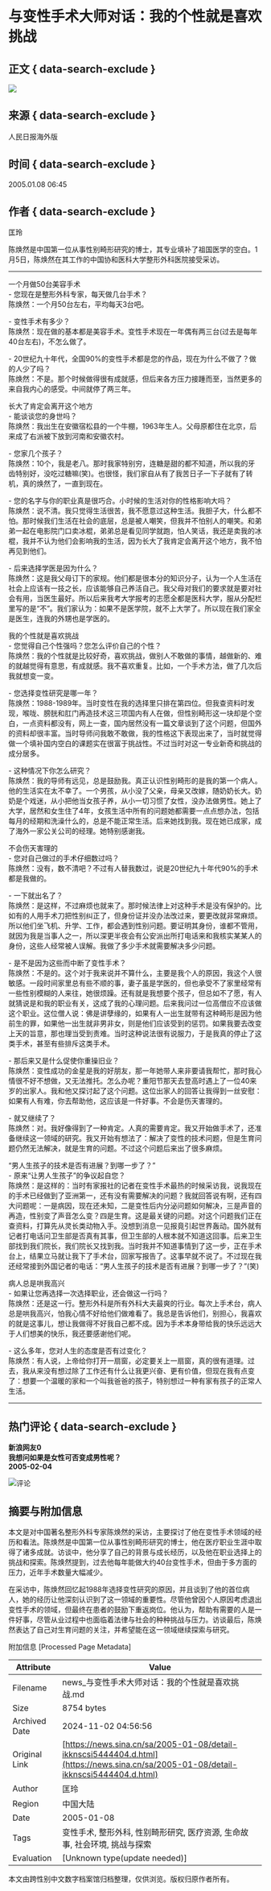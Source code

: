 # 与变性手术大师对话：我的个性就是喜欢挑战

## 正文 { data-search-exclude }


![](https://n.sinaimg.cn/default/622af858/20181010/default_avatar.jpg)

## 来源 { data-search-exclude }
人民日报海外版

## 时间 { data-search-exclude }
2005.01.08 06:45

## 作者 { data-search-exclude }
匡玲

陈焕然是中国第一位从事性别畸形研究的博士，其专业填补了祖国医学的空白。1月5日，陈焕然在其工作的中国协和医科大学整形外科医院接受采访。

---

一个月做50台美容手术  
\- 您现在是整形外科专家，每天做几台手术？  
陈焕然：一个月50台左右，平均每天3台吧。  

\- 变性手术有多少？  
陈焕然：现在做的基本都是美容手术。变性手术现在一年偶有两三台(过去是每年40台左右)，不怎么做了。  

\- 20世纪九十年代，全国90%的变性手术都是您的作品，现在为什么不做了？做的人少了吗？  
陈焕然：不是。那个时候做得很有成就感，但后来各方压力接踵而至，当然更多的来自我内心的感受。中间就停了两三年。  

长大了肯定会离开这个地方  
\- 能谈谈您的身世吗？  
陈焕然：我出生在安徽宿松县的一个牛棚，1963年生人。父母原都住在北京，后来成了右派被下放到河南和安徽农村。  

\- 您家几个孩子？  
陈焕然：10个，我是老八。那时我家特别穷，连糖是甜的都不知道，所以我的牙齿特别好，没吃过糖嘛(笑)。也很怪，我们家自从有了我苦日子一下子就有了转机，真的焕然了，一直到现在。  

\- 您的名字与你的职业真是很巧合。小时候的生活对你的性格影响大吗？  
陈焕然：说不清。我只觉得生活很苦，我不愿意过这种生活。我胆子大，什么都不怕。那时候我们生活在社会的底层，总是被人嘲笑，但我并不怕别人的嘲笑。和弟弟一起在电影院门口卖冰棍，弟弟总是看见同学就跑，怕人笑话，我还是卖我的冰棍，我并不认为他们会影响我的生活，因为长大了我肯定会离开这个地方，我不怕再见到他们。  

\- 后来选择学医是因为什么？  
陈焕然：这是我父母订下的家规。他们都是很本分的知识分子，认为一个人生活在社会上应该有一技之长，应该能够自己养活自己。我父母对我们的要求就是要对社会有用，当医生最好。所以后来我考大学报考的志愿全都是医科大学，服从分配栏里写的是“不”。我们家认为：如果不是医学院，就不上大学了。所以现在我们家全是医生，连我的外甥也是学医的。  

我的个性就是喜欢挑战  
\- 您觉得自己个性强吗？您怎么评价自己的个性？  
陈焕然：我的个性就是比较好奇，喜欢挑战，做别人不敢做的事情，越做新的、难的就越觉得有意思，有成就感。我不喜欢重复。比如，一个手术方法，做了几次后我就想变一变。  

\- 您选择变性研究是哪一年？  
陈焕然：1988-1989年。当时变性在我的选择里只排在第四位。但我查资料时发现，喉咙、膀胱和肛门再造技术这三项国内有人在做，但性别畸形这一块却是个空白，一点资料都没有，网上一查，国内居然没有一篇文章谈到了这个问题，但国外的资料却很丰富。当时导师问我敢不敢做，我的性格这下表现出来了，当时就觉得做一个填补国内空白的课题实在很富于挑战性。不过当时对这一专业新奇和挑战的成分居多。  

\- 这种情况下你怎么研究？  
陈焕然：我的导师有远见，总是鼓励我。真正认识性别畸形的是我的第一个病人。他的生活实在太不幸了。一个男孩，从小没了父亲，母亲又改嫁，随奶奶长大。奶奶是个戏迷，从小把他当女孩子养，从小一切习惯了女性，没办法做男性。她上了大学，居然和女生住了4年，女孩生活中所有的问题她都需要一点点想办法，包括每月的经期和洗澡什么的，总是不能正常生活。后来她找到我。现在她已成家，成了海外一家公关公司的经理。她特别感谢我。  

不会伤天害理的  
\- 您对自己做过的手术仔细数过吗？  
陈焕然：没有，数不清吧？不过有人替我数过，说是20世纪九十年代90%的手术都是我做的。  

\- 一下就出名了？  
陈焕然：是这样，不过麻烦也就来了。那时候法律上对这种手术是没有保护的。比如有的人用手术刀把性别纠正了，但身份证并没办法改过来，要更改就非常麻烦。所以他们坐飞机、升学、工作，都会遇到性别问题。要证明其身份，谁都不管用，就因为我是当事人之一，所以深更半夜会有公安派出所打电话来和我核实某某人的身份，这些人经常被人误解。我做了多少手术就需要解决多少问题。  

\- 是不是因为这些而中断了变性手术？  
陈焕然：不是的。这个对于我来说并不算什么，主要是我个人的原因，我这个人很敏感。一段时间家里总有些不顺的事，妻子虽是学医的，但也承受不了家里经常有一些性别模糊的人来往，她很烦躁。还有就是我想要个孩子，但总如不了愿，有人就猜说是和我的职业有关，这成了我的心理问题。后来我问过一位高僧应不应该做这个职业。这位僧人说：佛是讲孽缘的，如果有人一出生就带有这种畸形是因为他前生的罪，如果他一出生就非男非女，则是他们应该受到的惩罚。如果我要去改变上天的旨意，那也理当受到责难。当时这种说法很有说服力，于是我真的停止了这类手术，甚至有些排斥这类手术。  

\- 那后来又是什么促使你重操旧业？  
陈焕然：变性成功的金星是我的好朋友，那一年她带人来非要请我帮忙，那时我心情很不好不想做，又无法推托。怎么办呢？重阳节那天去登高时遇上了一位40来岁的出家人。我和他又探讨起了这个问题。这位出家人的回答让我得到一丝安慰：如果有人有难，你去帮助他，这应该是一件好事。不会是伤天害理的。  

\- 就又继续了？  
陈焕然：对。我好像得到了一种肯定。人真的需要肯定。我又开始做手术了，还准备继续这一领域的研究。我又开始有想法了：解决了变性的技术问题，但是生育问题仍然无法解决，就是生育的问题。不过这个问题后来出了很多麻烦。  

“男人生孩子的技术是否有进展？到哪一步了？”  
\- 原来“让男人生孩子”的争议起自您？  
陈焕然：是这样的：当时有家报社的记者在变性手术最热的时候采访我，说我现在的手术已经做到了亚洲第一，还有没有需要解决的问题？我就回答说有啊，还有四大问题呢：一是病因，现在还未知，二是变性后内分泌问题如何解决，三是声音的再造，性别变了声音怎么变？四是生育。这是最关键的问题。对这个问题我们正在查资料，打算先从灵长类动物入手。没想到消息一见报竟引起世界轰动。国外就有记者打电话问卫生部是否真有其事，但卫生部的人根本就不知道这回事。后来卫生部找到我们院长，我们院长又找到我。当时我并不知道事情到了这一步，正在手术台上，结果立马就让我下了手术台，回家写报告了。这事早就不说了。不过现在我还经常接到外国记者的电话：“男人生孩子的技术是否有进展？到哪一步了？”(笑)  

病人总是哄我高兴  
\- 如果让您再选择一次选择职业，还会做这一行吗？  
陈焕然：还是这一行。整形外科是所有外科大夫最爽的行业。每次上手术台，病人总是哄我高兴，怕我心情不好给他们做难看了。我总是告诉他们，别担心，我喜欢的就是这事儿，想让我做得不好我自己都不成。因为手术本身带给我的快乐远远大于人们想美的快乐，我还要感谢他们呢。  

\- 这么多年，您对人生的态度是否有过变化？  
陈焕然：有人说，上帝给你打开一扇窗，必定要关上一扇窗，真的很有道理。过去，我从来没有想过除了工作还有什么让我更兴奋、更有价值，但现在我有点变了：想要一个温暖的家和一个叫我爸爸的孩子，特别想过一种有家有孩子的正常人生活。  

---

## 热门评论 { data-search-exclude }

**新浪网友0**  
**我想问如果是女性可否变成男性呢？**  
**2005-02-04**

![评论](https://tp3.sinaimg.cn/1392597202/50/0/1)

## 摘要与附加信息

<!-- tcd_abstract -->
本文是对中国著名整形外科专家陈焕然的采访，主要探讨了他在变性手术领域的经历和看法。陈焕然是中国第一位从事性别畸形研究的博士，他在医疗职业生涯中取得了诸多成就。访谈中，他分享了自己的背景与成长经历，以及他在职业选择上的挑战和探索。陈焕然提到，过去他每年能做大约40台变性手术，但由于多方面的压力，近年手术数量大幅减少。

在采访中，陈焕然回忆起1988年选择变性研究的原因，并且谈到了他的首位病人，她的经历让他深刻认识到了这一领域的重要性。尽管他曾因个人原因考虑退出变性手术的领域，但最终在患者的鼓励下重返岗位。他认为，帮助有需要的人是一件好事，尽管从业过程中也面临着法律与社会的种种挑战与压力。访谈最后，陈焕然表达了自己对生育问题的关注，并希望能在这一领域继续探索与研究。
<!-- tcd_abstract_end -->

附加信息 [Processed Page Metadata]

| Attribute       | Value                                  |
|-----------------|----------------------------------------|
| Filename        | news_与变性手术大师对话：我的个性就是喜欢挑战.md                             |
| Size            | 8754 bytes                           |
| Archived Date   | 2024-11-02 04:56:56                             |
| Original Link   | [https://news.sina.cn/sa/2005-01-08/detail-ikknscsi5444404.d.html](https://news.sina.cn/sa/2005-01-08/detail-ikknscsi5444404.d.html)                       |
| Author          | 匡玲                               |
| Region          | 中国大陆                               |
| Date            | 2005-01-08                                 |
| Tags            | 变性手术, 整形外科, 性别畸形研究, 医疗资源, 生命故事, 社会环境, 挑战与探索                                 |
| Evaluation            | [Unknown type(update needed)]                                 |
<!-- tcd_table_end -->

本文由跨性别中文数字档案馆归档整理，仅供浏览。版权归原作者所有。
